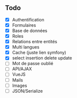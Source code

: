 ## Todo

- [x] Authentification
- [x] Formulaires
- [x] Base de données
- [x] Roles
- [x] Relations entre entités
- [x] Multi langues
- [x] Cache (juste lien symfony)
- [x] select insertion delete update
- [ ] Mot de passe oublié
- [ ] API/AJAX
- [ ] VueJS
- [ ] Mails
- [ ] Images
- [ ] JSON/Serialize